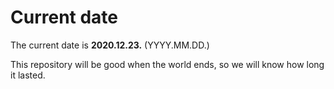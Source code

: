 # Current date

The current date is **2020.12.23.** (YYYY.MM.DD.)

This repository will be good when the world ends, so we will know how long it lasted.